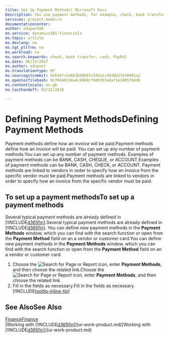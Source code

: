 ```yaml
---
title: Set Up Payment Methods| Microsoft Docs
Description: You use payment methods, for example, check, bank transfer, cash, or PayPal, to define how an invoice will be paid.
services: project-madeira
documentationcenter: 
author: edupont04
ms.service: dynamics365-financials
ms.topic: article
ms.devlang: na
ms.tgt_pltfrm: na
ms.workload: na
ms.search.keywords: check, bank transfer, cash, PayPal
ms.date: 06/15/2017
ms.author: edupont
ms.translationtype: HT
ms.sourcegitcommit: 81636fc2e661bd9b07c54da1cd5d0d27e30d01a2
ms.openlocfilehash: 0c76b481d4a4c49b9cf0db353edaf1e2885fd4d6
ms.contentlocale: en-gb
ms.lasthandoff: 03/22/2018

---
```

# <a name="defining-payment-methods"></a><span data-ttu-id="c8289-102">Defining Payment Methods</span><span class="sxs-lookup"><span data-stu-id="c8289-102">Defining Payment Methods</span></span>
<span data-ttu-id="c8289-103">Payment methods define how an invoice will be paid.</span><span class="sxs-lookup"><span data-stu-id="c8289-103">Payment methods define how an invoice will be paid.</span></span> <span data-ttu-id="c8289-104">You can set up any number of payment methods.</span><span class="sxs-lookup"><span data-stu-id="c8289-104">You can set up any number of payment methods.</span></span> <span data-ttu-id="c8289-105">Examples of payment methods can be BANK, CASH, CHEQUE, or ACCOUNT.</span><span class="sxs-lookup"><span data-stu-id="c8289-105">Examples of payment methods can be BANK, CASH, CHECK, or ACCOUNT.</span></span>
<span data-ttu-id="c8289-106">Payment methods are linked to vendors in order to specify how an invoice from the specific vendor must be paid.</span><span class="sxs-lookup"><span data-stu-id="c8289-106">Payment methods are linked to vendors in order to specify how an invoice from the specific vendor must be paid.</span></span>

## <a name="to-set-up-a-payment-methods"></a><span data-ttu-id="c8289-107">To set up a payment methods</span><span class="sxs-lookup"><span data-stu-id="c8289-107">To set up a payment methods</span></span>
<span data-ttu-id="c8289-108">Several typical payment methods are already defined in [!INCLUDE[d365fin](includes/d365fin_md.md)].</span><span class="sxs-lookup"><span data-stu-id="c8289-108">Several typical payment methods are already defined in [!INCLUDE[d365fin](includes/d365fin_md.md)].</span></span> <span data-ttu-id="c8289-109">You can define new payment methods in the **Payment Methods** window, which you can find with the search function or open from the **Payment Method** field on an a vendor or customer card.</span><span class="sxs-lookup"><span data-stu-id="c8289-109">You can define new payment methods in the **Payment Methods** window, which you can find with the search function or open from the **Payment Method** field on an a vendor or customer card.</span></span>
1. <span data-ttu-id="c8289-110">Choose the ![Search for Page or Report](media/ui-search/search_small.png "Search for Page or Report icon") icon, enter **Payment Methods**, and then choose the related link.</span><span class="sxs-lookup"><span data-stu-id="c8289-110">Choose the ![Search for Page or Report](media/ui-search/search_small.png "Search for Page or Report icon") icon, enter **Payment Methods**, and then choose the related link.</span></span>
2. <span data-ttu-id="c8289-111">Fill in the fields as necessary.</span><span class="sxs-lookup"><span data-stu-id="c8289-111">Fill in the fields as necessary.</span></span> [!INCLUDE[tooltip-inline-tip](includes/tooltip-inline-tip_md.md)]

## <a name="see-also"></a><span data-ttu-id="c8289-112">See Also</span><span class="sxs-lookup"><span data-stu-id="c8289-112">See Also</span></span>
[<span data-ttu-id="c8289-113">Finance</span><span class="sxs-lookup"><span data-stu-id="c8289-113">Finance</span></span>](finance.md)  
<span data-ttu-id="c8289-114">[Working with [!INCLUDE[d365fin](includes/d365fin_md.md)]](ui-work-product.md)</span><span class="sxs-lookup"><span data-stu-id="c8289-114">[Working with [!INCLUDE[d365fin](includes/d365fin_md.md)]](ui-work-product.md)</span></span>  

